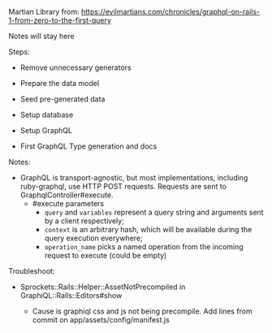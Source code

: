 Martian Library from: https://evilmartians.com/chronicles/graphql-on-rails-1-from-zero-to-the-first-query

Notes will stay here

Steps:

- Remove unnecessary generators

- Prepare the data model

- Seed pre-generated data

- Setup database

- Setup GraphQL

- First GraphQL Type generation and docs

Notes:

- GraphQL is transport-agnostic, but most implementations, including ruby-graphql, use HTTP POST requests. Requests are sent to GraphqlController#execute.
  - #execute parameters
    - `query` and `variables` represent a query string and arguments sent by a client respectively;
    - `context` is an arbitrary hash, which will be available during the query execution everywhere;
    - `operation_name` picks a named operation from the incoming request to execute (could be empty)


Troubleshoot:

- Sprockets::Rails::Helper::AssetNotPrecompiled in GraphiQL::Rails::Editors#show

  - Cause is graphiql css and js not being precompile. Add lines from commit on app/assets/config/manifest.js